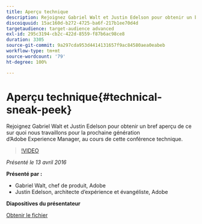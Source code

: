 ```yaml
---
title: Aperçu technique
description: Rejoignez Gabriel Walt et Justin Edelson pour obtenir un bref aperçu de ce sur quoi nous travaillons pour la prochaine génération d’Adobe Experience Manager, au cours de cette conférence technique.
discoiquuid: 15ac160d-b272-4725-ba6f-217b1ee70d4d
targetaudience: target-audience advanced
exl-id: 295c3194-cb2c-422d-8559-f87b6ac98ce8
duration: 3305
source-git-commit: 9a297cda953d4414131657f9ac84580aea0eabeb
workflow-type: tm+mt
source-wordcount: '79'
ht-degree: 100%

---
```


# Aperçu technique{#technical-sneak-peek}

Rejoignez Gabriel Walt et Justin Edelson pour obtenir un bref aperçu de ce sur quoi nous travaillons pour la prochaine génération d’Adobe Experience Manager, au cours de cette conférence technique.

>[!VIDEO](https://video.tv.adobe.com/v/19305/?quality=9)

*Présenté le 13 avril 2016*

**Présenté par :**

* Gabriel Walt, chef de produit, Adobe
* Justin Edelson, architecte d’expérience et évangéliste, Adobe

**Diapositives du présentateur**

[Obtenir le fichier](assets/aem-gems-041316-6-2-tech-preview.pdf)
<!--
[Get back to the Overview](https://helpx.adobe.com/experience-manager/kt/eseminars/gems/aem-index.html)
-->
